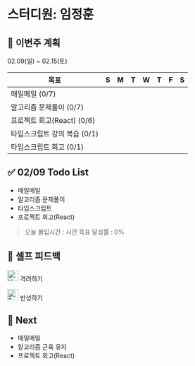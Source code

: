 # 스터디원: 임정훈

## 🚀 이번주 계획

02.09(일) ~ 02.15(토)

| 목표                         | S   | M   | T   | W   | T   | F   | S   |
| ---------------------------- | --- | --- | --- | --- | --- | --- | --- |
| 매일메일 (0/7)               |     |     |     |     |     |     |     |
| 알고리즘 문제풀이 (0/7)      |     |     |     |     |     |     |     |
| 프로젝트 회고(React) (0/6)   |     |     |     |     |     |     |     |
| 타입스크립트 강의 복습 (0/1) |     |     |     |     |     |     |     |
| 타입스크립트 회고 (0/1)      |     |     |     |     |     |     |     |

## ✅ 02/09 Todo List

- 매일메일
- 알고리즘 문제풀이
- 타입스크립트
- 프로젝트 회고(React)

> 오늘 몰입시간 : 시간
> 목표 달성률 : 0%

## 🎉 셀프 피드백

<img src="https://raw.githubusercontent.com/Tarikul-Islam-Anik/Animated-Fluent-Emojis/master/Emojis/Smilies/Hugging%20Face.png" alt="Hugging Face" width="25" height="25"> 격려하기</img>

>

<img src="https://raw.githubusercontent.com/Tarikul-Islam-Anik/Animated-Fluent-Emojis/master/Emojis/Smilies/Face%20with%20Monocle.png" alt="Face with Monocle" width="25" height="25"> 반성하기</img>

>

## 🌱 Next

- 매일메일
- 알고리즘 근육 유지
- 프로젝트 회고(React)
